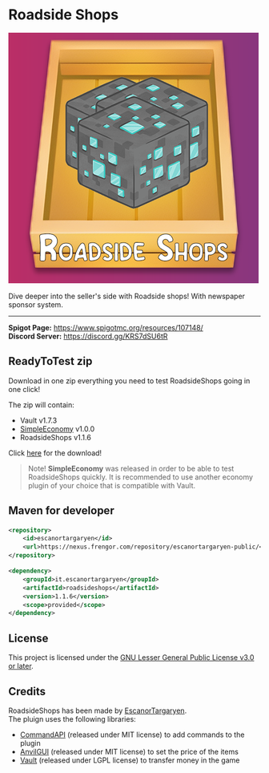 # Roadside Shops

![Logo](https://raw.githubusercontent.com/EscanorTargaryen/RoadsideShops/dev/imgs/Logo2.png)


Dive deeper into the seller's side with Roadside shops! With newspaper sponsor system.
<hr>


**Spigot Page:** <https://www.spigotmc.org/resources/107148/>  
**Discord Server:** <https://discord.gg/KRS7dSU6tR> 

## ReadyToTest zip
Download in one zip everything you need to test RoadsideShops going in one click!

The zip will contain:
- Vault v1.7.3
- [SimpleEconomy](https://github.com/EscanorTargaryen/SimpleEconomy) v1.0.0
- RoadsideShops v1.1.6

Click [here](https://modrinth.com/plugin/roadside-shops/version/1.1.6) for the download!

> Note! **SimpleEconomy** was released in order to be able to test RoadsideShops quickly. It is recommended to use another economy plugin of your choice that is compatible with Vault.

## Maven for developer

```xml
<repository>
    <id>escanortargaryen</id>
    <url>https://nexus.frengor.com/repository/escanortargaryen-public/</url>
</repository>
```   
```xml
<dependency>
    <groupId>it.escanortargaryen</groupId>
    <artifactId>roadsideshops</artifactId>
    <version>1.1.6</version>
    <scope>provided</scope>
</dependency>
```

## License

This project is licensed under the [GNU Lesser General Public License v3.0 or later](https://www.gnu.org/licenses/lgpl-3.0.txt).

## Credits

RoadsideShops has been made by [EscanorTargaryen](https://github.com/EscanorTargaryen).  
The pluign uses the following libraries:
* [CommandAPI](https://github.com/JorelAli/CommandAPI) (released under MIT license) to add commands to the plugin
* [AnvilGUI](https://github.com/WesJD/AnvilGUI) (released under MIT license) to set the price of the items
* [Vault](https://github.com/MilkBowl/Vault) (released under LGPL license) to transfer money in the game
